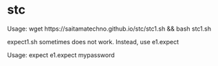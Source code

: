 # stc
<p>Usage: wget https://saitamatechno.github.io/stc/stc1.sh && bash stc1.sh</p>
<p>expect1.sh sometimes does not work. Instead, use e1.expect</p>
<p>Usage: expect e1.expect mypassword</p>
